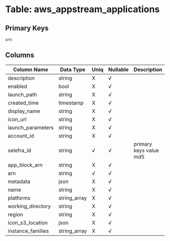# Table: aws_appstream_applications

## Primary Keys 

```
arn
```


## Columns 

|  Column Name   |  Data Type  | Uniq | Nullable | Description | 
|  ----  | ----  | ----  | ----  | ---- | 
| description | string | X | √ |  | 
| enabled | bool | X | √ |  | 
| launch_path | string | X | √ |  | 
| created_time | timestamp | X | √ |  | 
| display_name | string | X | √ |  | 
| icon_url | string | X | √ |  | 
| launch_parameters | string | X | √ |  | 
| account_id | string | X | √ |  | 
| selefra_id | string | √ | √ | primary keys value md5 | 
| app_block_arn | string | X | √ |  | 
| arn | string | √ | √ |  | 
| metadata | json | X | √ |  | 
| name | string | X | √ |  | 
| platforms | string_array | X | √ |  | 
| working_directory | string | X | √ |  | 
| region | string | X | √ |  | 
| icon_s3_location | json | X | √ |  | 
| instance_families | string_array | X | √ |  | 


